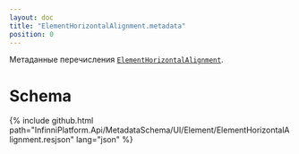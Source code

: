 ```yaml
---
layout: doc
title: "ElementHorizontalAlignment.metadata"
position: 0
---
```


Метаданные перечисления [`ElementHorizontalAlignment`](../).

# Schema

{% include github.html path="InfinniPlatform.Api/MetadataSchema/UI/Element/ElementHorizontalAlignment.resjson" lang="json" %}

